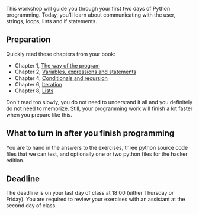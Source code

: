 This workshop will guide you through your first two days of Python programming.
Today, you'll learn about communicating with the user, strings, loops, lists
and if statements.

## Preparation

Quickly read these chapters from your book:

* Chapter 1, [The way of the program](http://www.greenteapress.com/thinkpython/html/thinkpython002.html)
* Chapter 2, [Variables, expressions and statements](http://www.greenteapress.com/thinkpython/html/thinkpython003.html)
* Chapter 4, [Conditionals and recursion](http://www.greenteapress.com/thinkpython/html/thinkpython006.html)
* Chapter 6, [Iteration](http://www.greenteapress.com/thinkpython/html/thinkpython008.html)
* Chapter 8, [Lists](http://www.greenteapress.com/thinkpython/html/thinkpython011.html)

Don't read too slowly, you do not need to understand it all and you definitely
do not need to memorize. Still, your programming work will finish a lot faster
when you prepare like this.

## What to turn in after you finish programming

You are to hand in the answers to the exercises, three python source code files
that we can test, and optionally one or two python files for the hacker edition.

## Deadline

The deadline is on your last day of class at 18:00 (either Thursday or Friday).
You are required to review your exercises with an assistant at the second day
of class.
